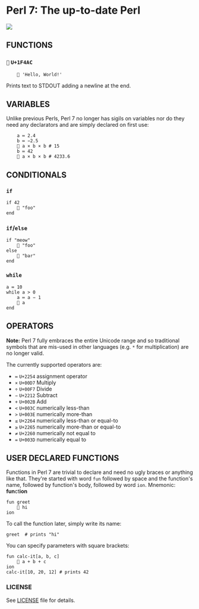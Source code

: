 # Perl 7: The up-to-date Perl

![](https://avatars2.githubusercontent.com/u/25326498?v=3&s=200)

## FUNCTIONS

### `💬` `U+1F4AC`

```
    💬 'Hello, World!'
```

Prints text to STDOUT adding a newline at the end.

## VARIABLES

Unlike previous Perls, Perl 7 no longer has sigils on variables nor do they
need any declarators and are simply declared on first use:

```
    a ≔ 2.4
    b ≔ −2.5
    💬 a × b × b # 15
    b ≔ 42
    💬 a × b × b # 4233.6
```

## CONDITIONALS

### `if`

```
if 42
    💬 "foo"
end
```

### `if`/`else`

```
if "meow"
    💬 "foo"
else
    💬 "bar"
end
```

### `while`

```
a ≔ 10
while a > 0
    a ≔ a − 1
    💬 a
end
```

## OPERATORS

**Note:** Perl 7 fully embraces the entire Unicode range and so traditional
symbols that are mis-used in other languages (e.g. `*` for multiplication) are
no longer valid.

The currently supported operators are:

- `≔` `U+2254` assignment operator
- `×` `U+00D7` Multiply
- `÷` `U+00F7` Divide
- `−` `U+2212` Subtract
- `+` `U+002B` Add
- `<` `U+003C` numerically less-than
- `>` `U+003E` numerically more-than
- `≤` `U+2264` numerically less-than or equal-to
- `≥` `U+2265` numerically more-than or equal-to
- `≠` `U+2260` numerically not equal to
- `=` `U+003D` numerically equal to

## USER DECLARED FUNCTIONS

Functions in Perl 7 are trivial to declare and need no ugly braces or anything
like that. They're started with word `fun` followed by
space and the function's name, followed by function's body, followed by word
`ion`. Mnemonic: **fun**ct**ion**

```
fun greet
    💬 hi
ion
```

To call the function later, simply write its name:

```
greet  # prints "hi"
```

You can specify parameters with square brackets:

```
fun calc-it[a, b, c]
    💬 a + b + c
ion
calc-it[10, 20, 12] # prints 42
```

### LICENSE

See [LICENSE](LICENSE) file for details.
